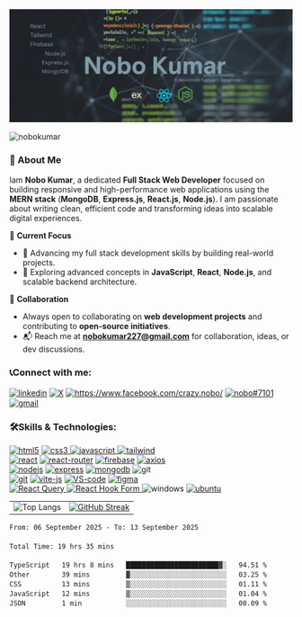 <img src="cover-photo.jpg" alt="banner-image" border="0">
 
<p align="left"> <img src="https://komarev.com/ghpvc/?username=nobokumar&label=Profile%20views&color=0e75b6&style=flat" alt="nobokumar" /> </p>

### 👋 About Me

Iam **Nobo Kumar**, a dedicated **Full Stack Web Developer** focused on building responsive and high-performance web applications using the **MERN stack** (**MongoDB**, **Express.js**, **React.js**, **Node.js**). I am passionate about writing clean, efficient code and transforming ideas into scalable digital experiences.

🌟 **Current Focus**  
- 🚀 Advancing my full stack development skills by building real-world projects.  
- 📘 Exploring advanced concepts in **JavaScript**, **React**, **Node.js**, and scalable backend architecture.

🤝 **Collaboration**  
- Always open to collaborating on **web development projects** and contributing to **open-source initiatives**.  
- 📬 Reach me at **nobokumar227@gmail.com** for collaboration, ideas, or dev discussions.


<h3 align="left">📞Connect with me:</h3>
<p align="left">
<a href="https://www.linkedin.com/in/nobo-kumar/" target="blank"><img align="center" src="https://custom-icon-badges.demolab.com/badge/LinkedIn-0A66C2?logo=linkedin-white&logoColor=fff" alt="linkedin"/></a>
 <a href="https://x.com/noboKumar227" target="blank"><img align="center" src="https://img.shields.io/badge/X-%23000000.svg?style=for-the-badge&logo=X&logoColor=white" alt="X"/></a>
<a href="https://www.facebook.com/crazy.nobo/" target="blank"><img align="center" src="https://img.shields.io/badge/Facebook-1877F2?style=for-the-badge&logo=facebook&logoColor=white" alt="https://www.facebook.com/crazy.nobo/"/></a>
<a href="https://discord.gg/nobo#7101" target="blank"><img align="center" src="https://img.shields.io/badge/Discord-7289DA?style=for-the-badge&logo=discord&logoColor=white" alt="nobo#7101"/></a>
<a href="mailto:nobokumar227@gmail.com" target="blank"><img align="center" src="https://img.shields.io/badge/Gmail-D14836?style=for-the-badge&logo=gmail&logoColor=white" alt="gmail"/></a>
</p>

<h3 align="left">🛠️Skills & Technologies:</h3>
<p align="left"> 
    <a href="https://www.w3.org/html/" target="_blank" rel="noreferrer"> <img src="https://ziadoua.github.io/m3-Markdown-Badges/badges/HTML/html2.svg"alt="html5"/></a>
    <a href="https://developer.mozilla.org/en-US/docs/Web/CSS "><img src="https://ziadoua.github.io/m3-Markdown-Badges/badges/CSS/css1.svg"  alt="css3"/> </a>
    <a href="https://developer.mozilla.org/en-US/docs/Web/JavaScript" target="_blank" rel="noreferrer"> <img src="https://ziadoua.github.io/m3-Markdown-Badges/badges/Javascript/javascript3.svg" alt="javascript"/>
    </a>
    <a href="https://tailwindcss.com/" target="_blank" rel="noreferrer"> <img src="https://ziadoua.github.io/m3-Markdown-Badges/badges/TailwindCSS/tailwindcss2.svg" alt="tailwind"/></a> 
 <br/>
    <a href="https://react.dev/" target="_blank" rel="noreferrer"> <img src="https://ziadoua.github.io/m3-Markdown-Badges/badges/React/react3.svg" alt="react"/></a>
     <a href="https://reactrouter.com/" target="_blank" rel="noreferrer"> <img src="https://img.shields.io/badge/React_Router-CA4245?style=for-the-badge&logo=react-router&logoColor=white" alt="react-router"/></a>
    <a href="https://firebase.google.com/" target="_blank" rel="noreferrer"> <img src="https://ziadoua.github.io/m3-Markdown-Badges/badges/Firebase/firebase1.svg" alt="firebase"/></a>
     <a href="https://axios-http.com/docs/intro" target="_blank" rel="noreferrer"> <img src="https://ziadoua.github.io/m3-Markdown-Badges/badges/Axios/axios1.svg" alt="axios"/></a>
 <br/>
     <a href="https://nodejs.org/en" target="_blank" rel="noreferrer"> <img src="https://ziadoua.github.io/m3-Markdown-Badges/badges/NodeJS/nodejs1.svg" alt="nodejs"/></a>
    <a href="https://expressjs.com/" target="_blank" rel="noreferrer"> <img src="https://ziadoua.github.io/m3-Markdown-Badges/badges/Express/express3.svg" alt="express"/></a>
    <a href="https://www.mongodb.com/" target="_blank" rel="noreferrer"> <img src="https://ziadoua.github.io/m3-Markdown-Badges/badges/MongoDB/mongodb1.svg" alt="mongodb"/></a>
 <img src="https://ziadoua.github.io/m3-Markdown-Badges/badges/JWT/jwt1.svg" alt="git"/>
 <br/>
    <a href="https://git-scm.com/" target="_blank" rel="noreferrer"> <img src="https://ziadoua.github.io/m3-Markdown-Badges/badges/Git/git1.svg" alt="git"/></a>
    <a href="https://vite.dev/" target="_blank" rel="noreferrer"> <img src="https://ziadoua.github.io/m3-Markdown-Badges/badges/ViteJS/vitejs2.svg" alt="vite-js"/></a>
    <a href="https://code.visualstudio.com/" target="_blank" rel="noreferrer"> <img src="https://ziadoua.github.io/m3-Markdown-Badges/badges/VisualStudioCode/visualstudiocode1.svg" alt="VS-code"/></a>
    <a href="https://www.figma.com/" target="_blank" rel="noreferrer"> <img src="https://ziadoua.github.io/m3-Markdown-Badges/badges/Figma/figma2.svg" alt="figma"/></a> 
 <br/>
 <a href="https://tanstack.com/query/latest" target="_blank" rel="noreferrer">
  <img src="https://img.shields.io/badge/React_Query-FF4154?style=for-the-badge&logo=reactquery&logoColor=white" alt="React Query"/>
</a>
 <a href="https://react-hook-form.com/" target="_blank" rel="noreferrer">
  <img src="https://img.shields.io/badge/React_Hook_Form-EC5990?style=for-the-badge&logo=reacthookform&logoColor=white" alt="React Hook Form"/>
</a>
   <img src="https://ziadoua.github.io/m3-Markdown-Badges/badges/Windows/windows1.svg" alt="windows"/>
    <a href="https://ubuntu.com/" target="_blank" rel="noreferrer"> <img src="https://ziadoua.github.io/m3-Markdown-Badges/badges/Ubuntu/ubuntu1.svg" alt="ubuntu"/></a>
    

<table>
  <tr>
    <td>
      <img src="https://github-readme-stats.vercel.app/api/top-langs/?username=noboKumar&layout=compact&theme=dark" alt="Top Langs" />
    </td>
    <td>
      <a href="https://git.io/streak-stats">
        <img src="https://streak-stats.demolab.com?user=noboKumar&theme=dark&border_radius=8" alt="GitHub Streak" />
      </a>
    </td>
  </tr>
</table>


<!--START_SECTION:waka-->

```txt
From: 06 September 2025 - To: 13 September 2025

Total Time: 19 hrs 35 mins

TypeScript   19 hrs 8 mins   ███████████████████████▓░   94.51 %
Other        39 mins         ▓░░░░░░░░░░░░░░░░░░░░░░░░   03.25 %
CSS          13 mins         ▒░░░░░░░░░░░░░░░░░░░░░░░░   01.11 %
JavaScript   12 mins         ▒░░░░░░░░░░░░░░░░░░░░░░░░   01.04 %
JSON         1 min           ░░░░░░░░░░░░░░░░░░░░░░░░░   00.09 %
```

<!--END_SECTION:waka-->
